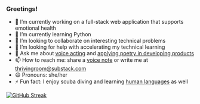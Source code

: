 ### Greetings!

<!--
**huaszu/huaszu** is a ✨ _special_ ✨ repository because its `README.md` (this file) appears on your GitHub profile.

Here are some ideas to get you started:

- 🔭 I’m currently working on a full-stack web application that supports emotional health
- 🌱 I’m currently learning Python
- 👯 I’m looking to collaborate on interesting technical problems
- 🤔 I’m looking for help with accelerating my technical learning
- 💬 Ask me about voice acting
- 📫 How to reach me: share a [voice note](https://anchor.fm/thrivingroom/message) or write me at thrivingroom@substack.com
- 😄 Pronouns: she/her
- ⚡ Fun fact: I enjoy scuba diving
-->
- 🔭 I’m currently working on a full-stack web application that supports emotional health
- 🌱 I’m currently learning Python
- 👯 I’m looking to collaborate on interesting technical problems
- 🤔 I’m looking for help with accelerating my technical learning
- 💬 Ask me about <a href="https://heythrive.webflow.io/act" target="_blank">voice acting</a> and <a href="https://www.youtube.com/watch?v=uuZOXaPc4JU&list=PLfB4lO23hfyMG4NCGESw3mdn8Yl-u8rz_&index=2" target="_blank">applying poetry in developing products</a>
- 📫 How to reach me: share a <a href="https://anchor.fm/thrivingroom/message" target="_blank">voice note</a> or write me at thrivingroom@substack.com
- 😄 Pronouns: she/her
- ⚡ Fun fact: I enjoy scuba diving and learning [human languages](https://www.duolingo.com/profile/delasarthe) as well

[![GitHub Streak](https://streak-stats.demolab.com/?user=huaszu&hide_border=true&mode=weekly)](https://github.com/huaszu)
